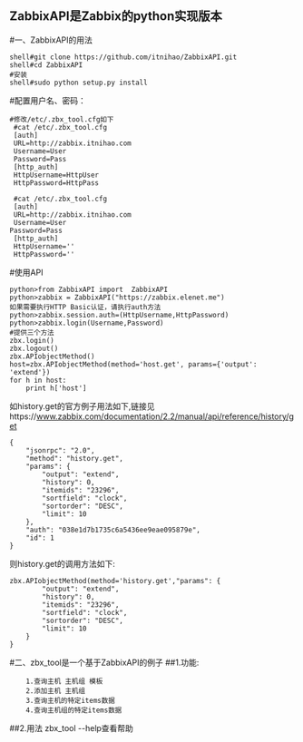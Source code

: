 ## ZabbixAPI是Zabbix的python实现版本
#一、ZabbixAPI的用法
```
shell#git clone https://github.com/itnihao/ZabbixAPI.git
shell#cd ZabbixAPI
#安装
shell#sudo python setup.py install
```

#配置用户名、密码：
```
#修改/etc/.zbx_tool.cfg如下
 #cat /etc/.zbx_tool.cfg
 [auth]
 URL=http://zabbix.itnihao.com
 Username=User
 Password=Pass
 [http_auth]
 HttpUsername=HttpUser
 HttpPassword=HttpPass
 
 #cat /etc/.zbx_tool.cfg
 [auth]
 URL=http://zabbix.itnihao.com
 Username=User                                                                                                                   Password=Pass
 [http_auth]
 HttpUsername=''
 HttpPassword=''
```

#使用API
```
python>from ZabbixAPI import  ZabbixAPI
python>zabbix = ZabbixAPI("https://zabbix.elenet.me")
如果需要执行HTTP Basic认证，请执行auth方法
python>zabbix.session.auth=(HttpUsername,HttpPassword)
python>zabbix.login(Username,Password)
#提供三个方法
zbx.login()           
zbx.logout()
zbx.APIobjectMethod() 
host=zbx.APIobjectMethod(method='host.get', params={'output': 'extend'})
for h in host:
    print h['host']
```
如history.get的官方例子用法如下,链接见https://www.zabbix.com/documentation/2.2/manual/api/reference/history/get
```
{
    "jsonrpc": "2.0",
    "method": "history.get",
    "params": {
        "output": "extend",
        "history": 0,
        "itemids": "23296",
        "sortfield": "clock",
        "sortorder": "DESC",
        "limit": 10
    },
    "auth": "038e1d7b1735c6a5436ee9eae095879e",
    "id": 1
}
```
则history.get的调用方法如下:
```
zbx.APIobjectMethod(method='history.get',"params": {
        "output": "extend",
        "history": 0,
        "itemids": "23296",
        "sortfield": "clock",
        "sortorder": "DESC",
        "limit": 10
    }
}
```

#二、zbx_tool是一个基于ZabbixAPI的例子
##1.功能:
```
    1.查询主机 主机组 模板 
    2.添加主机 主机组 
    3.查询主机的特定items数据
    4.查询主机组的特定items数据
```

##2.用法
 zbx_tool --help查看帮助 
 

